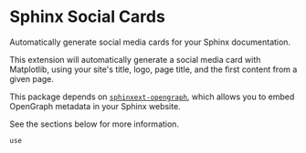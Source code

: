 # Sphinx Social Cards

Automatically generate social media cards for your Sphinx documentation.

This extension will automatically generate a social media card with Matplotlib, using your site's title, logo, page title, and the first content from a given page.

This package depends on [`sphinxext-opengraph`](https://github.com/wpilibsuite/sphinxext-opengraph), which allows you to embed OpenGraph metadata in your Sphinx website.

See the sections below for more information.

```{toctree}
use
```
